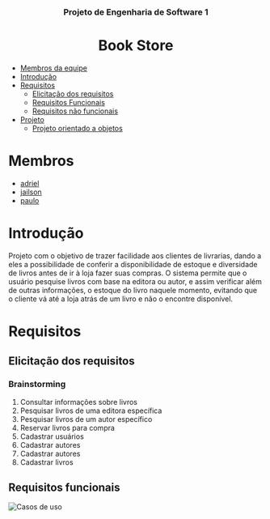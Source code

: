 <h3 align='center'>
    Projeto de Engenharia de Software 1
</h3>

<h1 align='center'>
    Book Store
</h1>

* [Membros da equipe](#membros)
* [Introdução](#introdução)
* [Requisitos](#requisitos)
  * [Elicitação dos requisitos](##elicitação-dos-requisitos)
  * [Requisitos Funcionais](##requisitos-funcionais)
  * [Requisitos não funcionais](##requisitos-não-funcionais)
* [Projeto](#projeto)
  * [Projeto orientado a objetos](#projeto-orienatado-a-obejetos)

# Membros

  * [adriel]()
  * [jailson]()
  * [paulo]()

# Introdução
Projeto com o objetivo de trazer facilidade aos clientes de livrarias, dando a eles a
possibilidade de conferir a disponibilidade de estoque e diversidade de livros antes de ir à loja fazer
suas compras. O sistema permite que o usuário pesquise livros com base na editora ou autor, e
assim verificar além de outras informações, o estoque do livro naquele momento, evitando que o
cliente vá até a loja atrás de um livro e não o encontre disponível.

# Requisitos
## Elicitação dos requisitos

### Brainstorming

1. Consultar informações sobre livros
1. Pesquisar livros de uma editora específica
1. Pesquisar livros de um autor específico
1. Reservar livros para compra
1. Cadastrar usuários
1. Cadastrar autores
1. Cadastrar autores
1. Cadastrar livros

## Requisitos funcionais

![Casos de uso](./assets/casos-de-uso.jpg)